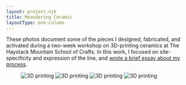 ```yaml
---
layout: project.njk
title: Meandering Ceramic 
layoutType: one-column
---
```

These photos document some of the pieces I designed, fabricated, and activated during a two-week workshop on 3D-printing ceramics at The Haystack Mountain School of Crafts. In this work, I focused on site-specificity and expression of the line, and [wrote a brief essay about my process](https://medium.com/@reubenson/foray-into-3d-printing-with-clay-at-haystack-207064511cd).

<figure class="three-one">
  <img class="full-width" src="https://reubenson-portfolio.s3.us-east-1.amazonaws.com/assets/ceramics/haystack-installation.jpeg" alt="3D printing">
  <img src="https://reubenson-portfolio.s3.us-east-1.amazonaws.com/assets/3D-printing.jpeg" alt="3D printing">
  <img src="https://reubenson-portfolio.s3.us-east-1.amazonaws.com/assets/ceramics/haystack-submerged-1.jpg" alt="3D printing">
  <img src="https://reubenson-portfolio.s3.us-east-1.amazonaws.com/assets/ceramics/haystack-submerged-2.jpg" alt="3D printing">
</figure>

<!-- In the summer of 2023, I attended a workshop on 3D-printing ceramics at the [Haystack Mountain School of Crafts](https://www.haystack-mtn.org/). You can read reflections on that workshop [here](https://medium.com/@reubenson/foray-into-3d-printing-with-clay-at-haystack-207064511cd), see an image gallery of selected works [here](/ceramics), and check out ceramics for sale on <a href="https://sonceramics.etsy.com">Etsy</a>. 

{% renderFile "./src/ceramics/3d-printing.md" %} -->